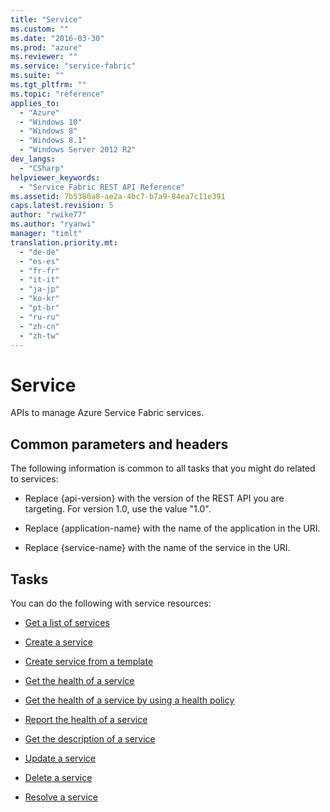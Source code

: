 ```yaml
---
title: "Service"
ms.custom: ""
ms.date: "2016-03-30"
ms.prod: "azure"
ms.reviewer: ""
ms.service: "service-fabric"
ms.suite: ""
ms.tgt_pltfrm: ""
ms.topic: "reference"
applies_to: 
  - "Azure"
  - "Windows 10"
  - "Windows 8"
  - "Windows 8.1"
  - "Windows Server 2012 R2"
dev_langs: 
  - "CSharp"
helpviewer_keywords: 
  - "Service Fabric REST API Reference"
ms.assetid: 7b5380a8-ae2a-4bc7-b7a9-84ea7c11e391
caps.latest.revision: 5
author: "rwike77"
ms.author: "ryanwi"
manager: "timlt"
translation.priority.mt: 
  - "de-de"
  - "es-es"
  - "fr-fr"
  - "it-it"
  - "ja-jp"
  - "ko-kr"
  - "pt-br"
  - "ru-ru"
  - "zh-cn"
  - "zh-tw"
---
```

# Service
APIs to manage Azure Service Fabric services.  
  
##  <a name="bk_common"></a> Common parameters and headers  
 The following information is common to all tasks that you might do related to services:  
  
-   Replace {api-version} with the version of the REST API you are targeting. For version 1.0, use the value "1.0".  
  
-   Replace {application-name} with the name of the application in the URI.  
  
-   Replace {service-name} with the name of the service in the URI.  
  
## Tasks  
 You can do the following with service resources:  
  
-   [Get a list of services](get-a-list-of-services.md)  
  
-   [Create a service](create-a-service.md)  
  
-   [Create service from a template ](create-service-from-a-template.md)  
  
-   [Get the health of a service](get-the-health-of-a-service.md)  
  
-   [Get the health of a service by using a health policy](get-the-health-of-a-service-by-using-a-health-policy.md)  
  
-   [Report the health of a service ](report-the-health-of-a-service.md)  
  
-   [Get the description of a service](get-the-description-of-a-service.md)  
  
-   [Update a service](update-a-service.md)  
  
-   [Delete a service](delete-a-service.md)  
  
-   [Resolve a service ](resolve-a-service.md)